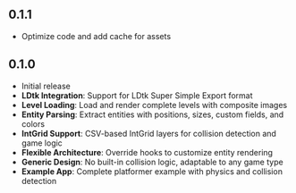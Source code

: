 ## 0.1.1

* Optimize code and add cache for assets

## 0.1.0

* Initial release
* **LDtk Integration**: Support for LDtk Super Simple Export format
* **Level Loading**: Load and render complete levels with composite images
* **Entity Parsing**: Extract entities with positions, sizes, custom fields, and colors
* **IntGrid Support**: CSV-based IntGrid layers for collision detection and game logic
* **Flexible Architecture**: Override hooks to customize entity rendering
* **Generic Design**: No built-in collision logic, adaptable to any game type
* **Example App**: Complete platformer example with physics and collision detection
